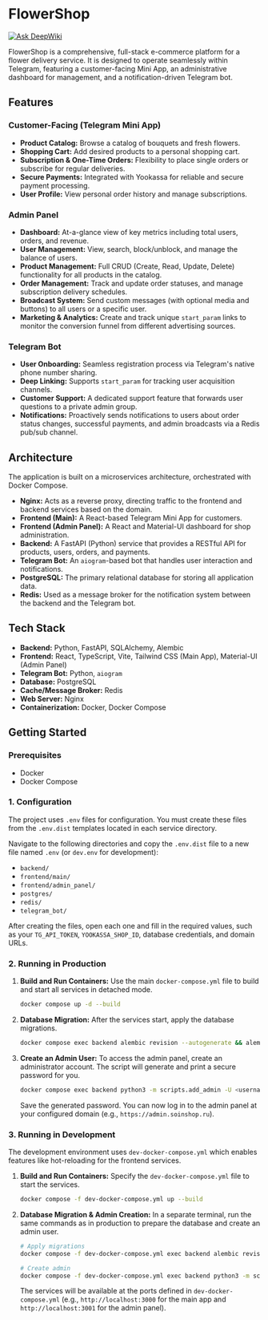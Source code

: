 # FlowerShop

[![Ask DeepWiki](https://devin.ai/assets/askdeepwiki.png)](https://deepwiki.com/RuVl/FlowerShop)

FlowerShop is a comprehensive, full-stack e-commerce platform for a flower delivery service. It is designed to operate seamlessly within Telegram, featuring a customer-facing Mini App, an administrative dashboard for management, and a notification-driven Telegram bot.

## Features

### Customer-Facing (Telegram Mini App)
- **Product Catalog:** Browse a catalog of bouquets and fresh flowers.
- **Shopping Cart:** Add desired products to a personal shopping cart.
- **Subscription & One-Time Orders:** Flexibility to place single orders or subscribe for regular deliveries.
- **Secure Payments:** Integrated with Yookassa for reliable and secure payment processing.
- **User Profile:** View personal order history and manage subscriptions.

### Admin Panel
- **Dashboard:** At-a-glance view of key metrics including total users, orders, and revenue.
- **User Management:** View, search, block/unblock, and manage the balance of users.
- **Product Management:** Full CRUD (Create, Read, Update, Delete) functionality for all products in the catalog.
- **Order Management:** Track and update order statuses, and manage subscription delivery schedules.
- **Broadcast System:** Send custom messages (with optional media and buttons) to all users or a specific user.
- **Marketing & Analytics:** Create and track unique `start_param` links to monitor the conversion funnel from different advertising sources.

### Telegram Bot
- **User Onboarding:** Seamless registration process via Telegram's native phone number sharing.
- **Deep Linking:** Supports `start_param` for tracking user acquisition channels.
- **Customer Support:** A dedicated support feature that forwards user questions to a private admin group.
- **Notifications:** Proactively sends notifications to users about order status changes, successful payments, and admin broadcasts via a Redis pub/sub channel.

## Architecture

The application is built on a microservices architecture, orchestrated with Docker Compose.

- **Nginx:** Acts as a reverse proxy, directing traffic to the frontend and backend services based on the domain.
- **Frontend (Main):** A React-based Telegram Mini App for customers.
- **Frontend (Admin Panel):** A React and Material-UI dashboard for shop administration.
- **Backend:** A FastAPI (Python) service that provides a RESTful API for products, users, orders, and payments.
- **Telegram Bot:** An `aiogram`-based bot that handles user interaction and notifications.
- **PostgreSQL:** The primary relational database for storing all application data.
- **Redis:** Used as a message broker for the notification system between the backend and the Telegram bot.

## Tech Stack

- **Backend:** Python, FastAPI, SQLAlchemy, Alembic
- **Frontend:** React, TypeScript, Vite, Tailwind CSS (Main App), Material-UI (Admin Panel)
- **Telegram Bot:** Python, `aiogram`
- **Database:** PostgreSQL
- **Cache/Message Broker:** Redis
- **Web Server:** Nginx
- **Containerization:** Docker, Docker Compose

## Getting Started

### Prerequisites
- Docker
- Docker Compose

### 1. Configuration

The project uses `.env` files for configuration. You must create these files from the `.env.dist` templates located in each service directory.

Navigate to the following directories and copy the `.env.dist` file to a new file named `.env` (or `dev.env` for development):

- `backend/`
- `frontend/main/`
- `frontend/admin_panel/`
- `postgres/`
- `redis/`
- `telegram_bot/`

After creating the files, open each one and fill in the required values, such as your `TG_API_TOKEN`, `YOOKASSA_SHOP_ID`, database credentials, and domain URLs.

### 2. Running in Production

1.  **Build and Run Containers:**
    Use the main `docker-compose.yml` file to build and start all services in detached mode.

    ```bash
    docker compose up -d --build
    ```

2.  **Database Migration:**
    After the services start, apply the database migrations.

    ```bash
    docker compose exec backend alembic revision --autogenerate && alembic upgrade head
    ```

3.  **Create an Admin User:**
    To access the admin panel, create an administrator account. The script will generate and print a secure password for you.

    ```bash
    docker compose exec backend python3 -m scripts.add_admin -U <username> -E <email>
    ```
    Save the generated password. You can now log in to the admin panel at your configured domain (e.g., `https://admin.soinshop.ru`).

### 3. Running in Development

The development environment uses `dev-docker-compose.yml` which enables features like hot-reloading for the frontend services.

1.  **Build and Run Containers:**
    Specify the `dev-docker-compose.yml` file to start the services.

    ```bash
    docker compose -f dev-docker-compose.yml up --build
    ```

2.  **Database Migration & Admin Creation:**
    In a separate terminal, run the same commands as in production to prepare the database and create an admin user.

    ```bash
    # Apply migrations
    docker compose -f dev-docker-compose.yml exec backend alembic revision --autogenerate &&  alembic upgrade head

    # Create admin
    docker compose -f dev-docker-compose.yml exec backend python3 -m scripts.add_admin -U <username> -E <email>
    ```
    The services will be available at the ports defined in `dev-docker-compose.yml` (e.g., `http://localhost:3000` for the main app and `http://localhost:3001` for the admin panel).